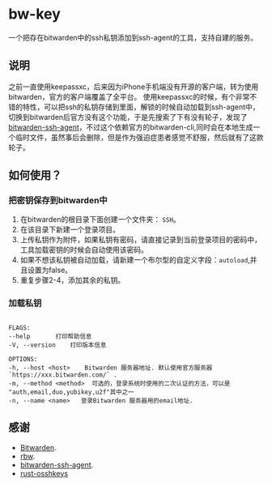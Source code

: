 # bw-key

一个把存在bitwarden中的ssh私钥添加到ssh-agent的工具，支持自建的服务。

## 说明

之前一直使用keepassxc，后来因为iPhone手机端没有开源的客户端，转为使用bitwarden，官方的客户端覆盖了全平台。
使用keepassxc的时候，有个非常不错的特性，可以把ssh的私钥存储到里面，解锁的时候自动加载到ssh-agent中，切换到bitwarden后官方没有这个功能，于是先搜索了下有没有轮子，发现了
[bitwarden-ssh-agent](https://github.com/joaojacome/bitwarden-ssh-agent)，不过这个依赖官方的bitwarden-cli,同时会在本地生成一个临时文件，虽然事后会删除，但是作为强迫症患者感觉不舒服，然后就有了这款轮子。

## 如何使用？

### 把密钥保存到bitwarden中

1. 在bitwarden的根目录下面创建一个文件夹： `SSH`。
2. 在该目录下新建一个登录项目。
3. 上传私钥作为附件，如果私钥有密码，请直接记录到当前登录项目的密码中，工具加载密钥的时候会自动使用该密码。
4. 如果不想该私钥被自动加载，请新建一个布尔型的自定义字段：`autoload`,并且设置为false。
5. 重复步骤2-4，添加其余的私钥。

### 加载私钥

```shell

FLAGS:
--help       打印帮助信息
-V, --version    打印版本信息

OPTIONS:
-h, --host <host>    Bitwarden 服务器地址. 默认使用官方服务器 `https://xxx.bitwarden.com/` .
-m, --method <method>  可选的，登录系统时使用的二次认证的方法，可以是 "auth,email,duo,yubikey,u2f"其中之一
-n, --name <name>   登录Bitwarden 服务器用的email地址.
```

## 感谢

- [Bitwarden](https://bitwarden.com/).
- [rbw](https://git.tozt.net/rbw).
- [bitwarden-ssh-agent](https://github.com/joaojacome/bitwarden-ssh-agent).
- [rust-osshkeys](https://github.com/Leo1003/rust-osshkeys)
